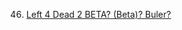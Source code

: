 46. [Left 4 Dead 2 BETA? (Beta)? Buler?](https://linuxgamecast.com/2013/07/linuxgamecast-weekly-ep46-left-4-dead-2-beta-beta-buler/)

